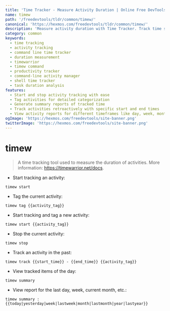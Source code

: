 ```yaml
---
title: 'Time Tracker - Measure Activity Duration | Online Free DevTools by Hexmos'
name: timew
path: '/freedevtools/tldr/common/timew/'
canonical: 'https://hexmos.com/freedevtools/tldr/common/timew/'
description: 'Measure activity duration with Time Tracker. Track time spent on tasks, generate reports, and analyze productivity. Free online tool, no registration required.'
category: common
keywords:
  - time tracking
  - activity tracking
  - command line time tracker
  - duration measurement
  - timewarrior
  - timew command
  - productivity tracker
  - command-line activity manager
  - shell time tracker
  - task duration analysis
features:
  - Start and stop activity tracking with ease
  - Tag activities for detailed categorization
  - Generate summary reports of tracked time
  - Track activities retroactively with specific start and end times
  - View activity reports for different timeframes like day, week, month
ogImage: 'https://hexmos.com/freedevtools/site-banner.png'
twitterImage: 'https://hexmos.com/freedevtools/site-banner.png'
---
```


# timew

> A time tracking tool used to measure the duration of activities.
> More information: <https://timewarrior.net/docs>.

- Start tracking an activity:

`timew start`

- Tag the current activity:

`timew tag {{activity_tag}}`

- Start tracking and tag a new activity:

`timew start {{activity_tag}}`

- Stop the current activity:

`timew stop`

- Track an activity in the past:

`timew track {{start_time}} - {{end_time}} {{activity_tag}}`

- View tracked items of the day:

`timew summary`

- View report for the last day, week, current month, etc.:

`timew summary :{{today|yesterday|week|lastweek|month|lastmonth|year|lastyear}}`
